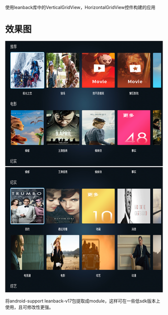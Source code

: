 使用leanback库中的VerticalGridView，HorizontalGridView控件构建的应用

# 效果图
<img src="https://raw.githubusercontent.com/zhangtiansheng/LeanbackSimpleDemo/master/picture/pic1.png" width="700" height = "400"/>
<img src="https://raw.githubusercontent.com/zhangtiansheng/LeanbackSimpleDemo/master/picture/pic2.png" width="700" height = "400"/>

将android-support leanback-v17包提取成module，这样可在一些低sdk版本上使用，且可修改性更强。



